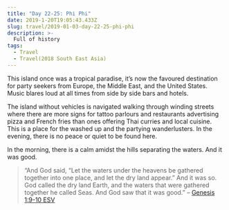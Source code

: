 ```yaml
---
title: "Day 22-25: Phi Phi"
date: 2019-1-20T19:05:43.433Z
slug: travel/2019-01-03-day-22-25-phi-phi
description: >-
  Full of history
tags:
  - Travel
  - Travel(2018 South East Asia)
---
```


<!-- ![night life pic](/img/) -->

This island once was a tropical paradise, it’s now the favoured destination for party seekers from Europe, the Middle East, and the United States. Music blares loud at all times from side by side bars and hotels.

The island without vehicles is navigated walking through winding streets where there are more signs for tattoo parlours and restaurants advertising pizza and French fries than ones offering Thai curries and local cuisine. This is a place for the washed up and the partying wanderlusters. In the evening, there is no peace or quiet to be found here.

<!-- ![viewpoint panorama](/img/) -->

In the morning, there is a calm amidst the hills separating the waters. And it was good.

> “And God said, “Let the waters under the heavens be gathered together into one place, and let the dry land appear.” And it was so. God called the dry land Earth, and the waters that were gathered together he called Seas. And God saw that it was good.” – [Genesis‬ ‭1:9-10‬ ‭ESV‬‬](https://bible.com/59/gen.1.9-10.esv)

